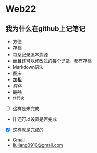 # Web22

## 我为什么在github上记笔记
- 方便
- 存档
- 每条记录追本溯源
- 而且还可以修改过的每个记录，都有存档
- Markdown语法
- 图床
- **加粗**
- *斜体*
- ~~删除~~
- `代码块`
- [ ] 这样是未完成
- [] 还可以设置是否完成
- [x] 这样就是完成的
- [Gmail](www.gmail.com)
- <liuliang0910@gmail.com>
